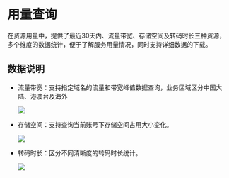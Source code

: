 # 用量查询

在资源用量中，提供了最近30天内、流量带宽、存储空间及转码时长三种资源，多个维度的数据统计，便于了解服务用量情况，同时支持详细数据的下载。

## 数据说明

-   流量带宽：支持指定域名的流量和带宽峰值数据查询，业务区域区分中国大陆、港澳台及海外

    ![](https://static-aliyun-doc.oss-cn-hangzhou.aliyuncs.com/assets/img/zh-CN/3573620061/p165247.png)

-   存储空间：支持查询当前账号下存储空间占用大小变化。

    ![](https://static-aliyun-doc.oss-cn-hangzhou.aliyuncs.com/assets/img/zh-CN/3573620061/p165248.png)

-   转码时长：区分不同清晰度的转码时长统计。

    ![](https://static-aliyun-doc.oss-cn-hangzhou.aliyuncs.com/assets/img/zh-CN/3573620061/p165251.png)


